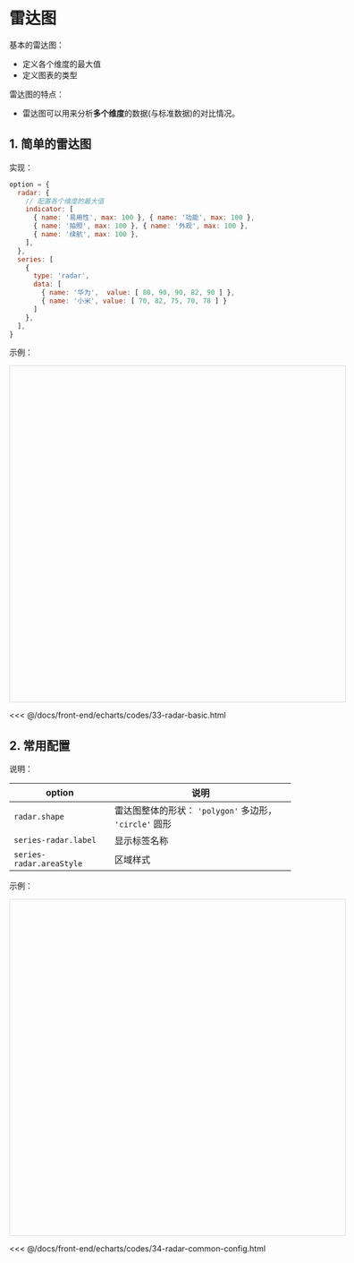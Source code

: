 # 雷达图

基本的雷达图：

* 定义各个维度的最大值
* 定义图表的类型

雷达图的特点：

* 雷达图可以用来分析**多个维度**的数据(与标准数据)的对比情况。

## 1. 简单的雷达图

实现：

```javascript
option = {
  radar: {
    // 配置各个维度的最大值
    indicator: [
      { name: '易用性', max: 100 }, { name: '功能', max: 100 },
      { name: '拍照', max: 100 }, { name: '外观', max: 100 },
      { name: '续航', max: 100 },
    ],
  },
  series: [
    {
      type: 'radar',
      data: [
        { name: '华为',  value: [ 80, 90, 90, 82, 90 ] },
        { name: '小米', value: [ 70, 82, 75, 70, 78 ] }
      ]
    },
  ],
}
```

示例：

<div id="box_33-radar-basic" style="width: 600px; height: 600px; border: solid 1px #ddd;"></div>
<script type="module">
  echarts.init(document.querySelector('#box_33-radar-basic')).setOption({
    legend: {
      data: [ '华为', '小米' ],
      bottom: 16,
    },
    radar: {
      indicator: [
        { name: '易用性', max: 100 }, { name: '功能', max: 100 },
        { name: '拍照', max: 100 }, { name: '外观', max: 100 },
        { name: '续航', max: 100 },
      ],
    },
    series: [
      {
        type: 'radar',
        data: [
          { name: '华为',  value: [ 80, 90, 90, 82, 90 ] },
          { name: '小米', value: [ 70, 82, 75, 70, 78 ] }
        ]
      },
    ],
  });
</script>

<<< @/docs/front-end/echarts/codes/33-radar-basic.html

## 2. 常用配置

说明：

| option                   | 说明                                       |
|--------------------------|------------------------------------------|
| `radar.shape`            | 雷达图整体的形状： `'polygon'` 多边形， `'circle'` 圆形 |
| `series-radar.label`     | 显示标签名称                                   |
| `series-radar.areaStyle` | 区域样式                                     |

示例：

<div id="box_34-radar-common-config" style="width: 600px; height: 600px; border: solid 1px #ddd;"></div>
<script type="module">
  echarts.init(document.querySelector('#box_34-radar-common-config')).setOption({
    legend: {
      data: [ '华为', '小米' ],
      bottom: 16,
    },
    radar: {
      indicator: [
        { name: '易用性', max: 100 }, { name: '功能', max: 100 },
        { name: '拍照', max: 100 }, { name: '外观', max: 100 },
        { name: '续航', max: 100 },
      ],
      shape: 'circle',
    },
    series: [
      {
        type: 'radar',
        data: [
          { name: '华为',  value: [ 80, 90, 90, 82, 90 ] },
          { name: '小米', value: [ 70, 82, 75, 70, 78 ] }
        ],
        label: { show: true },
        areaStyle: { opacity: 0.3 },
      },
    ],
  });
</script>

<<< @/docs/front-end/echarts/codes/34-radar-common-config.html
